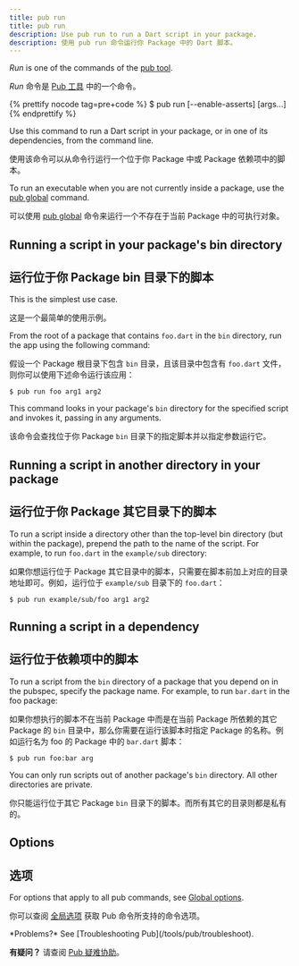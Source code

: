 ```yaml
---
title: pub run
title: pub run
description: Use pub run to run a Dart script in your package.
description: 使用 pub run 命令运行你 Package 中的 Dart 脚本。
---
```


_Run_ is one of the commands of the [pub tool](/tools/pub/cmd).

_Run_ 命令是 [Pub 工具](/tools/pub/cmd) 中的一个命令。

{% prettify nocode tag=pre+code %}
$ pub run [--enable-asserts] <executable> [args...]
{% endprettify %}

Use this command to run a Dart script in your package,
or in one of its dependencies, from the command line.

使用该命令可以从命令行运行一个位于你 Package 中或 Package 依赖项中的脚本。

To run an executable when you are not currently inside a package,
use the [pub global](/tools/pub/cmd/pub-global) command.

可以使用 [pub global](/tools/pub/cmd/pub-global) 命令来运行一个不存在于当前 Package 中的可执行对象。

## Running a script in your package's bin directory

## 运行位于你 Package bin 目录下的脚本

This is the simplest use case.

这是一个最简单的使用示例。

From the root of a package that contains `foo.dart`
in the `bin` directory, run the app using the following command:

假设一个 Package 根目录下包含 `bin` 目录，且该目录中包含有 `foo.dart` 文件，则你可以使用下述命令运行该应用：

```terminal
$ pub run foo arg1 arg2
```

This command looks in your package's `bin` directory for the
specified script and invokes it, passing in any arguments.

该命令会查找位于你 Package `bin` 目录下的指定脚本并以指定参数运行它。

## Running a script in another directory in your package

## 运行位于你 Package 其它目录下的脚本

To run a script inside a directory other than the top-level
bin directory (but within the package), prepend the path
to the name of the script.
For example, to run `foo.dart` in the `example/sub` directory:

如果你想运行位于 Package 其它目录中的脚本，只需要在脚本前加上对应的目录地址即可。例如，运行位于 `example/sub` 目录下的 `foo.dart`：

```terminal
$ pub run example/sub/foo arg1 arg2
```

## Running a script in a dependency

## 运行位于依赖项中的脚本

To run a script from the `bin` directory of a package that you depend on
in the pubspec, specify the package name.
For example, to run `bar.dart` in the foo package:

如果你想执行的脚本不在当前 Package 中而是在当前 Package 所依赖的其它 Package 的 `bin` 目录中，那么你需要在运行该脚本时指定 Package 的名称。例如运行名为 foo 的 Package 中的 `bar.dart` 脚本：

```terminal
$ pub run foo:bar arg
```

You can only run scripts out of another package's `bin` directory.
All other directories are private.

你只能运行位于其它 Package `bin` 目录下的脚本。而所有其它的目录则都是私有的。

## Options

## 选项

For options that apply to all pub commands, see
[Global options](/tools/pub/cmd#global-options).

你可以查阅 [全局选项](/tools/pub/cmd#global-options) 获取 Pub 命令所支持的命令选项。

<aside class="alert alert-info" markdown="1">
  *Problems?* See [Troubleshooting Pub](/tools/pub/troubleshoot).

  **有疑问？** 请查阅 [Pub 疑难协助](/tools/pub/troubleshoot)。
</aside>
